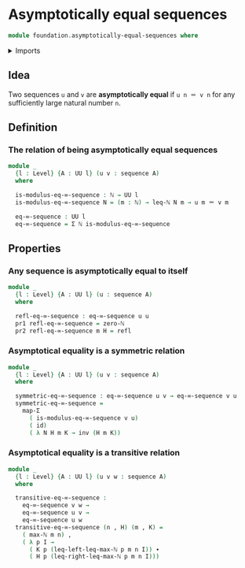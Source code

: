 # Asymptotically equal sequences

```agda
module foundation.asymptotically-equal-sequences where
```

<details><summary>Imports</summary>

```agda
open import elementary-number-theory.inequality-natural-numbers
open import elementary-number-theory.maximum-natural-numbers
open import elementary-number-theory.natural-numbers

open import foundation.dependent-pair-types
open import foundation.functoriality-dependent-pair-types
open import foundation.identity-types
open import foundation.sequences
open import foundation.universe-levels

open import foundation-core.function-types
```

</details>

## Idea

Two sequences `u` and `v` are **asymptotically equal** if `u n ＝ v n` for any
sufficiently large natural number `n`.

## Definition

### The relation of being asymptotically equal sequences

```agda
module _
  {l : Level} {A : UU l} (u v : sequence A)
  where

  is-modulus-eq-∞-sequence : ℕ → UU l
  is-modulus-eq-∞-sequence N = (m : ℕ) → leq-ℕ N m → u m ＝ v m

  eq-∞-sequence : UU l
  eq-∞-sequence = Σ ℕ is-modulus-eq-∞-sequence
```

## Properties

### Any sequence is asymptotically equal to itself

```agda
module _
  {l : Level} {A : UU l} (u : sequence A)
  where

  refl-eq-∞-sequence : eq-∞-sequence u u
  pr1 refl-eq-∞-sequence = zero-ℕ
  pr2 refl-eq-∞-sequence m H = refl
```

### Asymptotical equality is a symmetric relation

```agda
module _
  {l : Level} {A : UU l} (u v : sequence A)
  where

  symmetric-eq-∞-sequence : eq-∞-sequence u v → eq-∞-sequence v u
  symmetric-eq-∞-sequence =
    map-Σ
      ( is-modulus-eq-∞-sequence v u)
      ( id)
      ( λ N H m K → inv (H m K))
```

### Asymptotical equality is a transitive relation

```agda
module _
  {l : Level} {A : UU l} (u v w : sequence A)
  where

  transitive-eq-∞-sequence :
    eq-∞-sequence v w →
    eq-∞-sequence u v →
    eq-∞-sequence u w
  transitive-eq-∞-sequence (n , H) (m , K) =
    ( max-ℕ m n) ,
    ( λ p I →
      ( K p (leq-left-leq-max-ℕ p m n I)) ∙
      ( H p (leq-right-leq-max-ℕ p m n I)))
```
